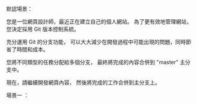 默認場景：

您是一位網頁設計師，最近正在建立自己的個人網站。
為了更有效地管理網站，您決定採用 Git 版本控制系統。

充分運用 Git 的分支功能，
可以大大減少在開發過程中可能出現的問題，同時節省了時間和成本。

您將不同類型的任務分配給多個分支，
最終將完成的內容合併到 "master" 主分支中。

現在，請繼續開發網頁內容，
然後將完成的工作合併到主分支上。


場景一 ：